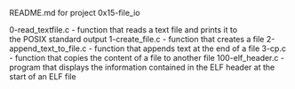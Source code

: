README.md for project 0x15-file_io

0-read_textfile.c - function that reads a text file and prints it to the POSIX standard output
1-create_file.c - function that creates a file
2-append_text_to_file.c - function that appends text at the end of a file
3-cp.c - function that copies the content of a file to another file
100-elf_header.c - program that displays the information contained in the ELF header at the start of an ELF file


